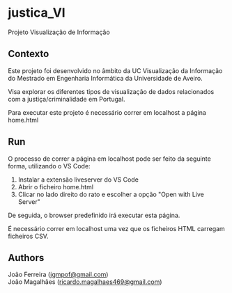 # justica_VI
Projeto Visualização de Informação

## Contexto
Este projeto foi desenvolvido no âmbito da UC Visualização da Informação do Mestrado em Engenharia Informática da Universidade de Aveiro.

Visa explorar os diferentes tipos de visualização de dados relacionados com a justiça/criminalidade em Portugal.

Para executar este projeto é necessário correr em localhost a página home.html

## Run
O processo de correr a página em localhost pode ser feito da seguinte forma, utilizando o VS Code:

1) Instalar a extensão liveserver do VS Code
2) Abrir o ficheiro home.html
3) Clicar no lado direito do rato e escolher a opção "Open with Live Server"


De seguida, o browser predefinido irá executar esta página.


É necessário correr em localhost uma vez que os ficheiros HTML carregam ficheiros CSV. 


## Authors
João Ferreira (jgmpof@gmail.com)  
João Magalhães (ricardo.magalhaes469@gmail.com)


